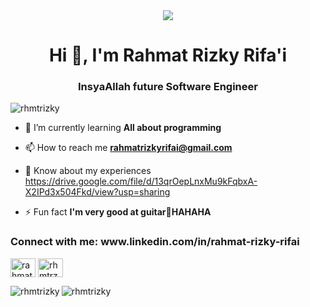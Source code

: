 <div align="center">
  <img src="https://i.pinimg.com/originals/b5/4d/e4/b54de4b1d319984a1d3689b3ee8078f0.gif" align="center" widht="400px"/>
</div>
<h1 align="center">Hi 👋, I'm Rahmat Rizky Rifa'i</h1>
<h3 align="center">InsyaAllah future Software Engineer</h3>

<p align="left"> <img src="https://komarev.com/ghpvc/?username=rhmtrizky&label=Profile%20views&color=0e75b6&style=flat" alt="rhmtrizky" /> </p>

- 🌱 I’m currently learning **All about programming**

- 📫 How to reach me **rahmatrizkyrifai@gmail.com**

- 📄 Know about my experiences https://drive.google.com/file/d/13qrOepLnxMu9kFqbxA-X2IPd3x504Fkd/view?usp=sharing

- ⚡ Fun fact **I'm very good at guitar🎸HAHAHA**

<h3 align="left">Connect with me: www.linkedin.com/in/rahmat-rizky-rifai</h3>
<a href="https://linkedin.com/in/rahmat rizky rifai" target="blank"><img align="center" src="https://raw.githubusercontent.com/rahuldkjain/github-profile-readme-generator/master/src/images/icons/Social/linked-in-alt.svg" alt="rahmat rizky rifai" height="30" width="40" /></a>
<a href="https://instagram.com/rhmtrzky___" target="blank"><img align="center" src="https://raw.githubusercontent.com/rahuldkjain/github-profile-readme-generator/master/src/images/icons/Social/instagram.svg" alt="rhmtrzky___" height="30" width="40" /></a>
</p>


<p><img align="left" src="https://github-readme-stats.vercel.app/api/top-langs?username=rhmtrizky&show_icons=true&locale=en&layout=compact" alt="rhmtrizky" /></p>



<p><img align="center" src="https://github-readme-streak-stats.herokuapp.com/?user=rhmtrizky&" alt="rhmtrizky" /></p>

